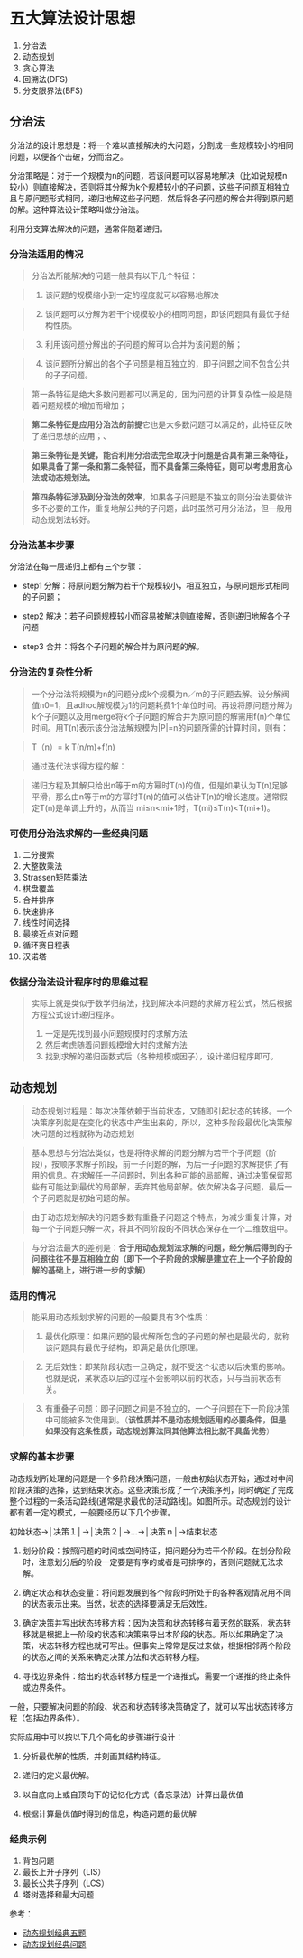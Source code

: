 <!-- toc -->
# 五大算法设计思想

1. 分治法
2. 动态规划
3. 贪心算法
4. 回溯法(DFS)
5. 分支限界法(BFS)


## 分治法 

分治法的设计思想是：将一个难以直接解决的大问题，分割成一些规模较小的相同问题，以便各个击破，分而治之。

分治策略是：对于一个规模为n的问题，若该问题可以容易地解决（比如说规模n较小）则直接解决，否则将其分解为k个规模较小的子问题，这些子问题互相独立且与原问题形式相同，递归地解这些子问题，然后将各子问题的解合并得到原问题的解。这种算法设计策略叫做分治法。

利用分支算法解决的问题，通常伴随着递归。


### 分治法适用的情况

> 分治法所能解决的问题一般具有以下几个特征：

> 1. 该问题的规模缩小到一定的程度就可以容易地解决

> 2. 该问题可以分解为若干个规模较小的相同问题，即该问题具有最优子结构性质。

> 3. 利用该问题分解出的子问题的解可以合并为该问题的解；

> 4. 该问题所分解出的各个子问题是相互独立的，即子问题之间不包含公共的子子问题。

> 第一条特征是绝大多数问题都可以满足的，因为问题的计算复杂性一般是随着问题规模的增加而增加；

> **第二条特征是应用分治法的前提**它也是大多数问题可以满足的，此特征反映了递归思想的应用；、

> **第三条特征是关键，能否利用分治法完全取决于问题是否具有第三条特征，如果具备了第一条和第二条特征，而不具备第三条特征，则可以考虑用贪心法或动态规划法。**

> **第四条特征涉及到分治法的效率**，如果各子问题是不独立的则分治法要做许多不必要的工作，重复地解公共的子问题，此时虽然可用分治法，但一般用动态规划法较好。


### 分治法基本步骤

分治法在每一层递归上都有三个步骤：

- step1 分解：将原问题分解为若干个规模较小，相互独立，与原问题形式相同的子问题；

- step2 解决：若子问题规模较小而容易被解决则直接解，否则递归地解各个子问题

- step3 合并：将各个子问题的解合并为原问题的解。

### 分治法的复杂性分析

> 一个分治法将规模为n的问题分成k个规模为n／m的子问题去解。设分解阀值n0=1，且adhoc解规模为1的问题耗费1个单位时间。再设将原问题分解为k个子问题以及用merge将k个子问题的解合并为原问题的解需用f(n)个单位时间。用T(n)表示该分治法解规模为|P|=n的问题所需的计算时间，则有：

> T（n）= k T(n/m)+f(n)

>   通过迭代法求得方程的解：

>   递归方程及其解只给出n等于m的方幂时T(n)的值，但是如果认为T(n)足够平滑，那么由n等于m的方幂时T(n)的值可以估计T(n)的增长速度。通常假定T(n)是单调上升的，从而当                  mi≤n<mi+1时，T(mi)≤T(n)<T(mi+1)。 


### 可使用分治法求解的一些经典问题

1. 二分搜索
2. 大整数乘法
3. Strassen矩阵乘法
4. 棋盘覆盖
5. 合并排序
6. 快速排序
7. 线性时间选择
8. 最接近点对问题
9. 循环赛日程表
10. 汉诺塔

### 依据分治法设计程序时的思维过程

> 实际上就是类似于数学归纳法，找到解决本问题的求解方程公式，然后根据方程公式设计递归程序。
> 1. 一定是先找到最小问题规模时的求解方法
> 2. 然后考虑随着问题规模增大时的求解方法
> 3. 找到求解的递归函数式后（各种规模或因子），设计递归程序即可。


## 动态规划

>动态规划过程是：每次决策依赖于当前状态，又随即引起状态的转移。一个决策序列就是在变化的状态中产生出来的，所以，这种多阶段最优化决策解决问题的过程就称为动态规划

>基本思想与分治法类似，也是将待求解的问题分解为若干个子问题（阶段），按顺序求解子阶段，前一子问题的解，为后一子问题的求解提供了有用的信息。在求解任一子问题时，列出各种可能的局部解，通过决策保留那些有可能达到最优的局部解，丢弃其他局部解。依次解决各子问题，最后一个子问题就是初始问题的解。

>由于动态规划解决的问题多数有重叠子问题这个特点，为减少重复计算，对每一个子问题只解一次，将其不同阶段的不同状态保存在一个二维数组中。

>与分治法最大的差别是：**合于用动态规划法求解的问题，经分解后得到的子问题往往不是互相独立的（即下一个子阶段的求解是建立在上一个子阶段的解的基础上，进行进一步的求解）**

### 适用的情况

>能采用动态规划求解的问题的一般要具有3个性质：

>1. 最优化原理：如果问题的最优解所包含的子问题的解也是最优的，就称该问题具有最优子结构，即满足最优化原理。

>2. 无后效性：即某阶段状态一旦确定，就不受这个状态以后决策的影响。也就是说，某状态以后的过程不会影响以前的状态，只与当前状态有关。

>3. 有重叠子问题：即子问题之间是不独立的，一个子问题在下一阶段决策中可能被多次使用到。（**该性质并不是动态规划适用的必要条件，但是如果没有这条性质，动态规划算法同其他算法相比就不具备优势**）

 

### 求解的基本步骤

动态规划所处理的问题是一个多阶段决策问题，一般由初始状态开始，通过对中间阶段决策的选择，达到结束状态。这些决策形成了一个决策序列，同时确定了完成整个过程的一条活动路线(通常是求最优的活动路线)。如图所示。动态规划的设计都有着一定的模式，一般要经历以下几个步骤。

初始状态→│决策１│→│决策２│→…→│决策ｎ│→结束状态
                  
1. 划分阶段：按照问题的时间或空间特征，把问题分为若干个阶段。在划分阶段时，注意划分后的阶段一定要是有序的或者是可排序的，否则问题就无法求解。

2. 确定状态和状态变量：将问题发展到各个阶段时所处于的各种客观情况用不同的状态表示出来。当然，状态的选择要满足无后效性。

3. 确定决策并写出状态转移方程：因为决策和状态转移有着天然的联系，状态转移就是根据上一阶段的状态和决策来导出本阶段的状态。所以如果确定了决策，状态转移方程也就可写出。但事实上常常是反过来做，根据相邻两个阶段的状态之间的关系来确定决策方法和状态转移方程。

4. 寻找边界条件：给出的状态转移方程是一个递推式，需要一个递推的终止条件或边界条件。


一般，只要解决问题的阶段、状态和状态转移决策确定了，就可以写出状态转移方程（包括边界条件）。

实际应用中可以按以下几个简化的步骤进行设计：

1. 分析最优解的性质，并刻画其结构特征。

2. 递归的定义最优解。

3. 以自底向上或自顶向下的记忆化方式（备忘录法）计算出最优值

4. 根据计算最优值时得到的信息，构造问题的最优解


### 经典示例

1. 背包问题
2. 最长上升子序列（LIS）
3. 最长公共子序列（LCS）
4. 塔树选择和最大问题

参考： 
- [动态规划经典五题](https://blog.csdn.net/zmazon/article/details/8247015)
- [动态规划经典问题](https://www.jianshu.com/p/7ffba3910997)










